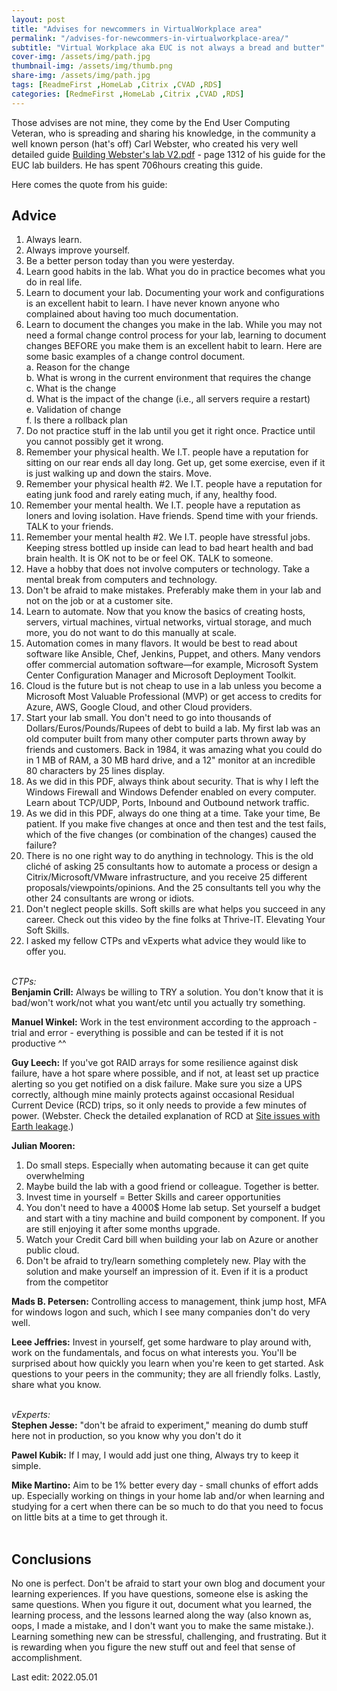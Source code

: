 ```yaml
---
layout: post
title: "Advises for newcommers in VirtualWorkplace area"
permalink: "/advises-for-newcommers-in-virtualworkplace-area/"
subtitle: "Virtual Workplace aka EUC is not always a bread and butter"
cover-img: /assets/img/path.jpg
thumbnail-img: /assets/img/thumb.png
share-img: /assets/img/path.jpg
tags: [ReadmeFirst ,HomeLab ,Citrix ,CVAD ,RDS]
categories: [RedmeFirst ,HomeLab ,Citrix ,CVAD ,RDS]
---
```

Those advises are not mine, they come by the End User Computing Veteran, who is spreading and sharing his knowledge, in the community a well known person (hat's off) Carl Webster, who created his very well detailed guide [Building Webster's lab V2.pdf](https://carlwebster.com/building-websters-lab-v2/) - page 1312 of his guide for the EUC lab builders. He has spent 706hours creating this guide.

Here comes the quote from his guide:

## Advice
1. Always learn.
2. Always improve yourself.
3. Be a better person today than you were yesterday.
4. Learn good habits in the lab. What you do in practice becomes what you do in real life.
5. Learn to document your lab. Documenting your work and configurations is an excellent habit to learn. I have never known anyone who complained about having too much documentation.
6. Learn to document the changes you make in the lab. While you may not need a formal change control process for your lab, learning to document changes BEFORE you make them is an excellent habit to learn. Here are some basic examples of a change control document.<br>
a. Reason for the change<br>
b. What is wrong in the current environment that requires the change<br>
c. What is the change<br>
d. What is the impact of the change (i.e., all servers require a restart)<br>
e. Validation of change<br>
f. Is there a rollback plan<br>
7. Do not practice stuff in the lab until you get it right once. Practice until you cannot possibly get it wrong.
8. Remember your physical health. We I.T. people have a reputation for sitting on our rear ends all day long. Get up, get some exercise, even if it is just walking up and down the stairs. Move.
9. Remember your physical health #2. We I.T. people have a reputation for eating junk food and rarely eating much, if any, healthy food.
10. Remember your mental health. We I.T. people have a reputation as loners and loving isolation. Have friends. Spend time with your friends. TALK to your friends.
11. Remember your mental health #2. We I.T. people have stressful jobs. Keeping stress bottled up inside can lead to bad heart health and bad brain health. It is OK not to be or feel OK. TALK to someone.
12. Have a hobby that does not involve computers or technology. Take a mental break from computers and technology.
13. Don't be afraid to make mistakes. Preferably make them in your lab and not on the job or at a customer site.
14. Learn to automate. Now that you know the basics of creating hosts, servers, virtual machines, virtual networks, virtual storage, and much more, you do not want to do this manually at scale.
15. Automation comes in many flavors. It would be best to read about software like Ansible, Chef, Jenkins, Puppet, and others. Many vendors offer commercial automation software—for example, Microsoft System Center Configuration Manager and Microsoft Deployment Toolkit.
16. Cloud is the future but is not cheap to use in a lab unless you become a Microsoft Most Valuable Professional (MVP) or get access to credits for Azure, AWS, Google Cloud, and other Cloud providers.
17. Start your lab small. You don't need to go into thousands of Dollars/Euros/Pounds/Rupees of debt to build a lab. My first lab was an old computer built from many other computer parts thrown away by friends and customers. Back in 1984, it was amazing what you could do in 1 MB of RAM, a 30 MB hard drive, and a 12" monitor at an incredible 80 characters by 25 lines display.
18. As we did in this PDF, always think about security. That is why I left the Windows Firewall and Windows Defender enabled on every computer. Learn about TCP/UDP, Ports, Inbound and Outbound network traffic.
19. As we did in this PDF, always do one thing at a time. Take your time, Be patient. If you make five changes at once and then test and the test fails, which of the five changes (or combination of the changes) caused the failure?
20. There is no one right way to do anything in technology. This is the old cliché of asking 25 consultants how to automate a process or design a Citrix/Microsoft/VMware infrastructure, and you receive 25 different proposals/viewpoints/opinions. And the 25 consultants tell you why the other 24 consultants are wrong or idiots.
21. Don't neglect people skills. Soft skills are what helps you succeed in any career. Check out this video by the fine folks at Thrive-IT. Elevating Your Soft Skills.
22. I asked my fellow CTPs and vExperts what advice they would like to offer you.<br><br>

*CTPs:*<br>
**Benjamin Crill:**
Always be willing to TRY a solution. You don't know that it is bad/won't work/not what you want/etc until you actually try something.

**Manuel Winkel:**
Work in the test environment according to the approach - trial and error - everything is possible and can be tested if it is not productive ^^

**Guy Leech:**
If you've got RAID arrays for some resilience against disk failure, have a hot spare where possible, and if not, at least set up practice alerting so you get notified on a disk failure. Make sure you size a UPS correctly, although mine mainly protects against occasional Residual Current Device (RCD) trips, so it only needs to provide a few minutes of power. (Webster. Check the detailed explanation of RCD at [Site issues with Earth leakage](https://www.apc.com/us/en/faqs/FA156793/).)

**Julian Mooren:**
1. Do small steps. Especially when automating because it can get quite overwhelming
2. Maybe build the lab with a good friend or colleague. Together is better.
3. Invest time in yourself = Better Skills and career opportunities
4. You don't need to have a 4000$ Home lab setup. Set yourself a budget and start with a tiny machine and build component by component. If you are still enjoying it after some months upgrade.
5. Watch your Credit Card bill when building your lab on Azure or another public cloud.
6. Don't be afraid to try/learn something completely new. Play with the solution and make yourself an impression of it. Even if it is a product from the competitor

**Mads B. Petersen:**
Controlling access to management, think jump host, MFA for windows logon and such, which I see many companies don't do very well.

**Leee Jeffries:**
Invest in yourself, get some hardware to play around with, work on the fundamentals, and focus on what interests you. You'll be surprised about how quickly you learn when you're keen to get started. Ask questions to your peers in the community; they are all friendly folks. Lastly, share what you know.<br><br>

*vExperts:*<br>
**Stephen Jesse:**
"don't be afraid to experiment," meaning do dumb stuff here not in production, so you know why you don't do it

**Pawel Kubik:**
If I may, I would add just one thing, Always try to keep it simple.

**Mike Martino:**
Aim to be 1% better every day - small chunks of effort adds up. Especially working on things in your home lab and/or when learning and studying for a cert when there can be so much to do that you need to focus on little bits at a time to get through it.<br><br>

## Conclusions
No one is perfect.
Don't be afraid to start your own blog and document your learning experiences. If you have questions, someone else is asking the same questions. When you figure it out, document what you learned, the learning process, and the lessons learned along the way (also known as, oops, I made a mistake, and I
don't want you to make the same mistake.).
Learning something new can be stressful, challenging, and frustrating. But it is rewarding when you figure the new stuff out and feel that sense of accomplishment.

Last edit: 2022.05.01

